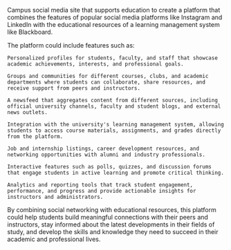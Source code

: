 Campus social media site that supports education to create a platform that combines the features of popular social media platforms like Instagram and LinkedIn with the educational resources of a learning management system like Blackboard.

The platform could include features such as:

    Personalized profiles for students, faculty, and staff that showcase academic achievements, interests, and professional goals.

    Groups and communities for different courses, clubs, and academic departments where students can collaborate, share resources, and receive support from peers and instructors.

    A newsfeed that aggregates content from different sources, including official university channels, faculty and student blogs, and external news outlets.

    Integration with the university's learning management system, allowing students to access course materials, assignments, and grades directly from the platform.

    Job and internship listings, career development resources, and networking opportunities with alumni and industry professionals.

    Interactive features such as polls, quizzes, and discussion forums that engage students in active learning and promote critical thinking.

    Analytics and reporting tools that track student engagement, performance, and progress and provide actionable insights for instructors and administrators.

By combining social networking with educational resources, this platform could help students build meaningful connections with their peers and instructors, stay informed about the latest developments in their fields of study, and develop the skills and knowledge they need to succeed in their academic and professional lives.